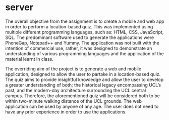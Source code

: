 # server


The overall objective from the assignment is to create a mobile and web app in order to perform a location-based quiz. This was implemented using multiple different programming languages, such as: HTML, CSS, JavaScript, SQL. The predominant software used to generate the applications were PhoneGap, Notepad++ and Yummy. The application was not built with the intention of commercial use, rather, it was designed to demonstrate an understanding of various programming languages and the application of the material learnt in class.


The overriding aim of the project is to generate a web and mobile application, designed to allow the user to partake in a location-based quiz. The quiz aims to provide insightful knowledge and allow the user to develop a greater understanding of both; the historical legacy encompassing UCL’s past, and the modern-day architecture surrounding the UCL central campus. Therefore, the aforementioned quiz will be considered both to be within two-minute walking distance of the UCL grounds. The web application can be used by anyone of any age. The user does not need to have any prior experience in order to use the applications. 
